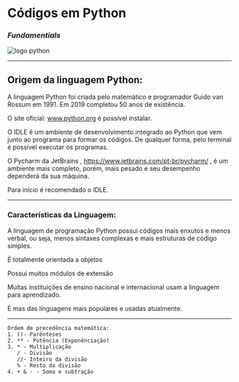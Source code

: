 # **Códigos em Python**
### _Fundamentials_



![logo python](https://github.com/userdanixdev/Programa-o-em-Python/assets/132594952/1f3da02b-f706-4563-b90f-37a124ceb77a)
***
## Origem da linguagem Python:

A linguagem Python foi criada pelo matemático e programador Guido van Rossum em 1991. Em 2019 completou 50 anos de existência.

O site oficial: www.python.org é possível instalar. 

O IDLE é um ambiente de desenvolvimento integrado ao Python que vem junto ao programa para formar os códigos. De qualquer forma, pelo terminal é possível executar os programas.

O Pycharm da JetBrains , https://www.jetbrains.com/pt-br/pycharm/ , é um ambiente mais completo, porém, mais pesado e seu desempenho dependerá da sua máquina.

Para início é recomendado o IDLE.
***
### Características da Linguagem:

A linguagem de programação Python possui códigos mais enxutos e menos verbal, ou seja, menos sintaxes complexas e mais estruturas de código simples.

É totalmente orientada a objetos

Possui muitos módulos de extensão

Muitas instituições de ensino nacional e internacional usam a linguagem para aprendizado.

É mas das linguagens mais populares e usadas atualmente.
***


    Ordem de precedência matemática:
    1. ()- Parênteses
    2. ** - Potência (Exponênciação)
    3. * - Multiplicação
       / - Divisão
       //- Inteiro da divisão
       % - Resto da divisão
    4. + & - - Soma e subtração
